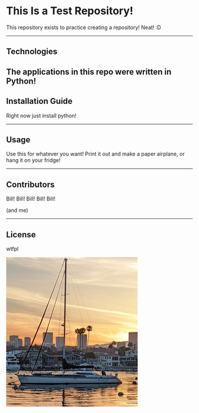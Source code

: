 # This Is a Test Repository!

This repository exists to practice creating a repository! Neat! :D

---

## Technologies

The applications in this repo were written in Python!
---

## Installation Guide

Right now just install python!

---

## Usage

Use this for whatever you want! Print it out and make a paper airplane, or hang it on your fridge!

---

## Contributors

Bill! Bill! Bill! Bill! Bill!

(and me)

---

## License

wtfpl

![Behold! Boat!](images/Eliana.jpg)